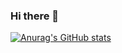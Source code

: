 ### Hi there 👋

[![Anurag's GitHub stats](https://github-readme-stats.vercel.app/api?username=burakcokan)](https://github.com/anuraghazra/github-readme-stats)


